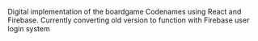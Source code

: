 Digital implementation of the boardgame Codenames using React and Firebase.
Currently converting old version to function with Firebase user login system
